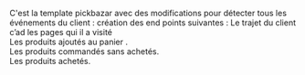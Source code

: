 C'est la template pickbazar avec des modifications pour détecter tous les événements  du client : création des end points  suivantes :
Le trajet du client c’ad les pages qui il a visité 
<br>
Les produits ajoutés au panier .
<br>
Les produits commandés sans achetés.
<br>
Les produits achetés.

